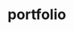 # portfolio

<!-- this goes at the header
<link href="css/jquery.bxslider.css" rel="stylesheet"> -->

<!--
.slider {
}

.slider1 li img {
  /* display: grid;
  height: 100%; */
}

/* height: 68vmax;
max-width: 100vw;
margin: -1% auto auto -5%; */

.slider .bx-wrapper .bx-controls-direction a {
  /* max-width: 100%;
  max-height: 100vh;
  margin: auto; */
  display: none;
} -->

<!-- for the body this is the fluid slider html
<div id="post-area">
  <script src="src/jquery.bxslider.min.js"></script>
    <div class="slide-wrap">
        <section class="slider">
            <ul class="slider1">
              <li><img src="images/picture-one.jpg"></li>
              <li><img src="images/picture-two.jpg"></li>
              <li><img src="images/picture-three.jpg"></li>
            </ul>
        </section>
    </div>
    <script type="text/javascript">
        $('.slider1').bxSlider({
            mode: 'fade',
            captions: false,
            auto: true,
            pager: false,


        });
        $('.slider2').bxSlider({
            pager: false,
            captions: true,
            maxSlides: 3,
            minSlides: 1,
            slideMargin: 10
        });
        $('.slider3').bxSlider({
            mode: 'fade',
            slideWidth: 230,
            captions: false,
            auto: true,
            pager: false,
            controls: false,
        });
    </script>
  </div> -->

<!-- previous css syntax for the slider

.slider1 li img {
  width: 100vw;
  /* margin: -1% auto auto -5%; */
}

/* height: 68vmax;
max-width: 100vw;
margin: -1% auto auto -5%; */

.slider .bx-wrapper .bx-controls-direction a {
  /* max-width: 100%;
  max-height: 100vh;
  margin: auto; */
  display: none;
}

#post-area{
  position: relative;
  max-height: 100%;
  height: auto;
  width: auto;
} -->


<!-- this is the other way to design the navbar after redirect .....

#navbar{
  background-color:#F0F0F0;
  /* background-color: #F0F0D3; */
}

#navbar ul{
  /* min-width: 800px; */
  display:inline;
  /* background-color: #F0F0D3; */
  list-style: none;
}

#navbar li{
  display:inline;
  text-align:left;
  font-size:24px;
  padding-right:45px;
  color: black;
  opacity: 0.6;
  transition: 0.3s;
  cursor: pointer;
}

#navbar li:hover {
  color: orange;
  opacity: 1;
}


#navbar #logo{
  text-align:center;
  width:12.5%;
  height:12.5%;
  margin:none;
  i
  -webkit-animation:spin 5s linear infinite;
  -moz-animation:spin 5s linear infinite;
  animation:spin 5s linear infinite;
  vertical-align:middle;
}

@-moz-keyframes spin { 100% { -moz-transform: rotate(360deg); } }
@-webkit-keyframes spin { 100% { -webkit-transform: rotate(360deg); } }
@keyframes spin { 100% { -webkit-transform: rotate(360deg); transform:rotate(360deg); }
} -->
